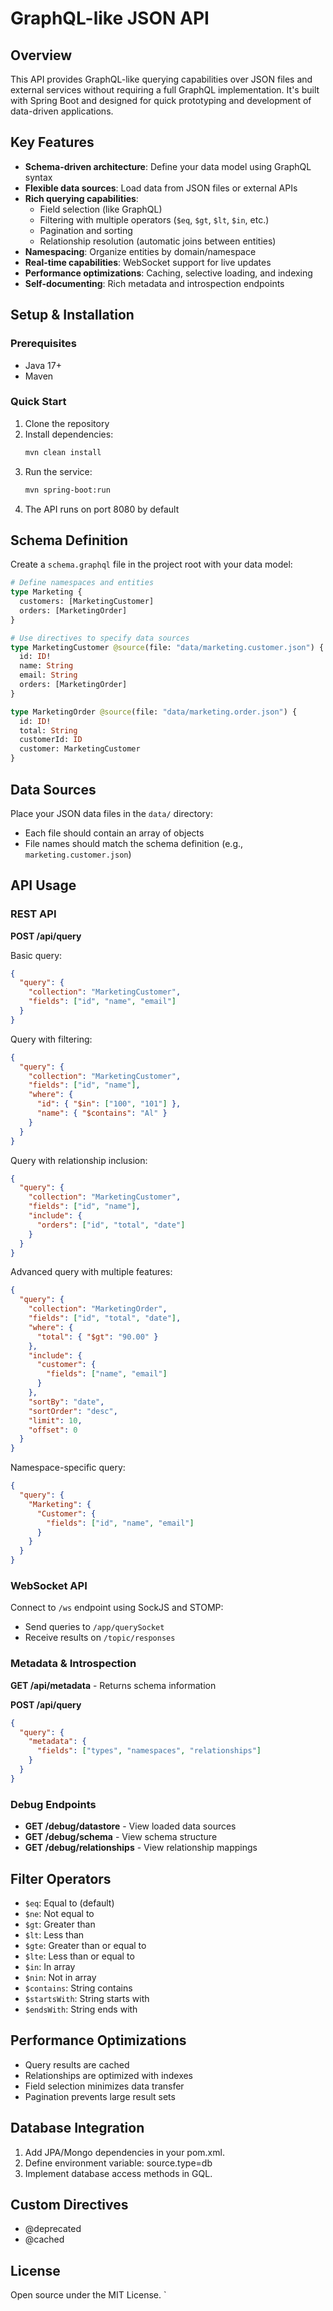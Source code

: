 # GraphQL-like JSON API

## Overview
This API provides GraphQL-like querying capabilities over JSON files and external services without requiring a full GraphQL implementation. It's built with Spring Boot and designed for quick prototyping and development of data-driven applications.

## Key Features
- **Schema-driven architecture**: Define your data model using GraphQL syntax
- **Flexible data sources**: Load data from JSON files or external APIs
- **Rich querying capabilities**:
  - Field selection (like GraphQL)
  - Filtering with multiple operators (`$eq`, `$gt`, `$lt`, `$in`, etc.)
  - Pagination and sorting
  - Relationship resolution (automatic joins between entities)
- **Namespacing**: Organize entities by domain/namespace
- **Real-time capabilities**: WebSocket support for live updates
- **Performance optimizations**: Caching, selective loading, and indexing
- **Self-documenting**: Rich metadata and introspection endpoints

## Setup & Installation

### Prerequisites
- Java 17+
- Maven

### Quick Start
1. Clone the repository
2. Install dependencies:
   ```bash
   mvn clean install
   ```
3. Run the service:
   ```bash
   mvn spring-boot:run
   ```
4. The API runs on port 8080 by default

## Schema Definition
Create a `schema.graphql` file in the project root with your data model:

```graphql
# Define namespaces and entities
type Marketing {
  customers: [MarketingCustomer]
  orders: [MarketingOrder]
}

# Use directives to specify data sources
type MarketingCustomer @source(file: "data/marketing.customer.json") {
  id: ID!
  name: String
  email: String
  orders: [MarketingOrder]
}

type MarketingOrder @source(file: "data/marketing.order.json") {
  id: ID!
  total: String
  customerId: ID
  customer: MarketingCustomer
}
```

## Data Sources
Place your JSON data files in the `data/` directory:
- Each file should contain an array of objects
- File names should match the schema definition (e.g., `marketing.customer.json`)

## API Usage

### REST API
**POST /api/query**

Basic query:
```json
{
  "query": {
    "collection": "MarketingCustomer",
    "fields": ["id", "name", "email"]
  }
}
```

Query with filtering:
```json
{
  "query": {
    "collection": "MarketingCustomer",
    "fields": ["id", "name"],
    "where": { 
      "id": { "$in": ["100", "101"] },
      "name": { "$contains": "Al" }
    }
  }
}
```

Query with relationship inclusion:
```json
{
  "query": {
    "collection": "MarketingCustomer",
    "fields": ["id", "name"],
    "include": {
      "orders": ["id", "total", "date"]
    }
  }
}
```

Advanced query with multiple features:
```json
{
  "query": {
    "collection": "MarketingOrder",
    "fields": ["id", "total", "date"],
    "where": {
      "total": { "$gt": "90.00" }
    },
    "include": {
      "customer": {
        "fields": ["name", "email"]
      }
    },
    "sortBy": "date",
    "sortOrder": "desc",
    "limit": 10,
    "offset": 0
  }
}
```

Namespace-specific query:
```json
{
  "query": {
    "Marketing": {
      "Customer": {
        "fields": ["id", "name", "email"]
      }
    }
  }
}
```

### WebSocket API
Connect to `/ws` endpoint using SockJS and STOMP:
- Send queries to `/app/querySocket`
- Receive results on `/topic/responses`

### Metadata & Introspection
**GET /api/metadata** - Returns schema information

**POST /api/query**
```json
{
  "query": {
    "metadata": {
      "fields": ["types", "namespaces", "relationships"]
    }
  }
}
```

### Debug Endpoints
- **GET /debug/datastore** - View loaded data sources
- **GET /debug/schema** - View schema structure
- **GET /debug/relationships** - View relationship mappings

## Filter Operators
- `$eq`: Equal to (default)
- `$ne`: Not equal to
- `$gt`: Greater than
- `$lt`: Less than
- `$gte`: Greater than or equal to
- `$lte`: Less than or equal to
- `$in`: In array
- `$nin`: Not in array
- `$contains`: String contains
- `$startsWith`: String starts with
- `$endsWith`: String ends with

## Performance Optimizations
- Query results are cached
- Relationships are optimized with indexes
- Field selection minimizes data transfer
- Pagination prevents large result sets

## Database Integration
1. Add JPA/Mongo dependencies in your pom.xml.
2. Define environment variable: source.type=db
3. Implement database access methods in GQL.

## Custom Directives
- @deprecated
- @cached

## License
Open source under the MIT License.
`